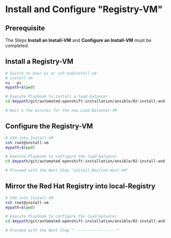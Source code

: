 # Install and Configure "Registry-VM"

## Prerequisite

The Steps **Install an Install-VM** and **Configure an Install-VM** must be completed.



## Install a Registry-VM

```bash
# Switch to User pi or ssh pi@install-vm
# install-vm
su - pi
mypath=$(pwd)

# Execute Playbook to install a load-balancer
cd $mypath/git/automated-openshift-installation/ansible/02-install-and-configure-image-registry-vm/ && ansible-playbook 01-playbook-install-registry-vm.yaml

# Wait a few minutes for the new Load-Balancer-VM
```



## Configure the Registry-VM

```bash
# SSH into Install-VM
ssh root@install-vm
mypath=$(pwd)

# Execute Playbook to configure the load-balancer
cd $mypath/git/automated-openshift-installation/ansible/02-install-and-configure-image-registry-vm/ && ansible-playbook 02-playbook-configure-registry-vm.yaml

# Proceed with the Next Step "Install-Bastion-Host-VM"
```

## Mirror the Red Hat Registry into local-Registry

```bash
# SSH into Install-VM
ssh root@install-vm
mypath=$(pwd)

# Execute Playbook to configure the load-balancer
cd $mypath/git/automated-openshift-installation/ansible/02-install-and-configure-image-registry-vm/ && ansible-playbook 03-playbook-mirror-the-registry.yaml

# Proceed with the Next Step "-------------------"
```

